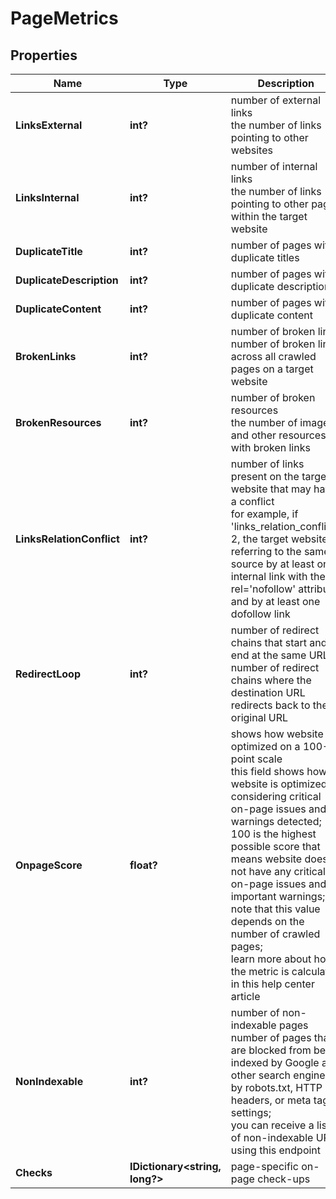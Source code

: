 # PageMetrics


## Properties

| Name | Type | Description | Notes |
|------------ | ------------- | ------------- | -------------|
**LinksExternal** | **int?** | number of external links<br>the number of links pointing to other websites |[optional]|
**LinksInternal** | **int?** | number of internal links<br>the number of links pointing to other pages within the target website |[optional]|
**DuplicateTitle** | **int?** | number of pages with duplicate titles |[optional]|
**DuplicateDescription** | **int?** | number of pages with duplicate descriptions |[optional]|
**DuplicateContent** | **int?** | number of pages with duplicate content |[optional]|
**BrokenLinks** | **int?** | number of broken links<br>number of broken links across all crawled pages on a target website |[optional]|
**BrokenResources** | **int?** | number of broken resources<br>the number of images and other resources with broken links |[optional]|
**LinksRelationConflict** | **int?** | number of links present on the target website that may have a conflict<br>for example, if 'links_relation_conflict': 2, the target website is referring to the same source by at least one internal link with the rel='nofollow' attribute and by at least one dofollow link |[optional]|
**RedirectLoop** | **int?** | number of redirect chains that start and end at the same URL<br>number of redirect chains where the destination URL redirects back to the original URL |[optional]|
**OnpageScore** | **float?** | shows how website is optimized on a 100-point scale<br>this field shows how website is optimized considering critical on-page issues and warnings detected;<br>100 is the highest possible score that means website does not have any critical on-page issues and important warnings;<br>note that this value depends on the number of crawled pages;<br>learn more about how the metric is calculated in this help center article |[optional]|
**NonIndexable** | **int?** | number of non-indexable pages<br>number of pages that are blocked from being indexed by Google and other search engines by robots.txt, HTTP headers, or meta tags settings;<br>you can receive a list of non-indexable URLs using this endpoint |[optional]|
**Checks** | **IDictionary<string, long?>** | page-specific on-page check-ups |[optional]|